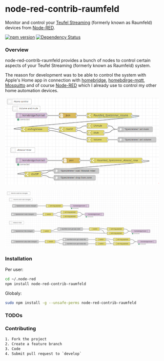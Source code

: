 node-red-contrib-raumfeld
===============================
Monitor and control your [Teufel Streaming](https://www.teufel.de/) (formerly known as Raumfeld) devices from [Node-RED](https://nodered.org).

[![npm version](https://badge.fury.io/js/node-red-contrib-raumfeld.svg)](http://badge.fury.io/js/node-red-contrib-raumfeld) [![Dependency Status](https://david-dm.org/alex9779/node-red-contrib-raumfeld.svg)](https://david-dm.org/alex9779/noder-red-contrib-raumfeld)

### Overview
node-red-contrib-raumfeld provides a bunch of nodes to control certain aspects of your Teufel Streaming (formerly known as Raumfeld) system.

The reason for development was to be able to control the system with Apple's Home app in connection with [homebridge](https://github.com/nfarina/homebridge), [homebdirge-mqtt](https://github.com/cflurin/homebridge-mqtt), [Mosquitto](https://mosquitto.org/) and of course [Node-RED](https://nodered.org/) which I already use to control my other home automation devices.

![Sample Node-RED setup - Home control](https://github.com/alex9779/node-red-contrib-raumfeld/raw/master/docs/flow1-1.png)

![Sample Node-RED setup - Monitoring external changes](https://github.com/alex9779/node-red-contrib-raumfeld/raw/master/docs/flow1-2.png)

### Installation
Per user:
```bash
cd ~/.node-red
npm install node-red-contrib-raumfeld
```

Globaly:
```bash
sudo npm install -g --unsafe-perms node-red-contrib-raumfeld
```

### TODOs ###

### Contributing ###

    1. Fork the project
    2. Create a feature branch
    3. Code
    4. Submit pull request to `develop`